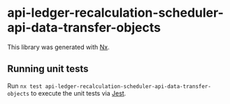 # api-ledger-recalculation-scheduler-api-data-transfer-objects

This library was generated with [Nx](https://nx.dev).

## Running unit tests

Run `nx test api-ledger-recalculation-scheduler-api-data-transfer-objects` to execute the unit tests via [Jest](https://jestjs.io).
